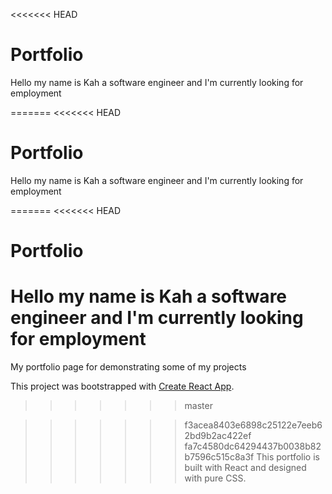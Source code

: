 <<<<<<< HEAD
# Portfolio
Hello my name is Kah a software engineer and I'm currently looking for employment

=======
<<<<<<< HEAD
# Portfolio
Hello my name is Kah a software engineer and I'm currently looking for employment

=======
<<<<<<< HEAD
# Portfolio
Hello my name is Kah a software engineer and I'm currently looking for employment
=======
My portfolio page for demonstrating some of my projects

This project was bootstrapped with [Create React App](https://github.com/facebook/create-react-app).
>>>>>>> master

>>>>>>> f3acea8403e6898c25122e7eeb62bd9b2ac422ef
>>>>>>> fa7c4580dc64294437b0038b82b7596c515c8a3f
This portfolio is built with React and designed with pure CSS.

